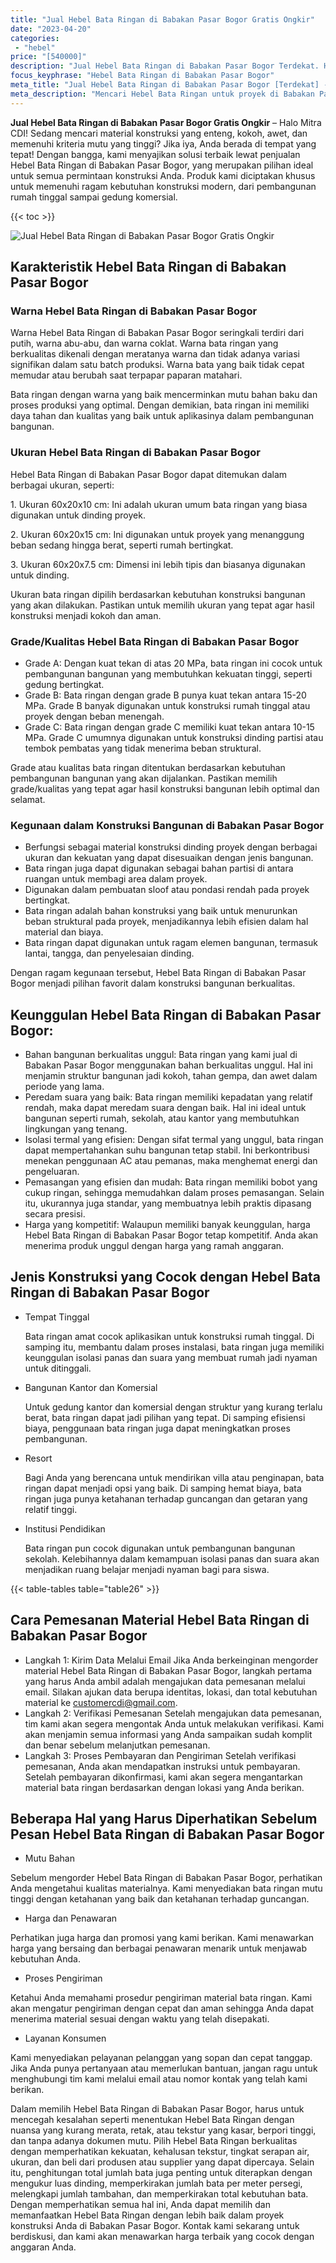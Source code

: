 ```yaml
---
title: "Jual Hebel Bata Ringan di Babakan Pasar Bogor Gratis Ongkir"
date: "2023-04-20"
categories:
 - "hebel"
price: "[540000]"
description: "Jual Hebel Bata Ringan di Babakan Pasar Bogor Terdekat. Hebel Bata Ringan ini sering dipakai dalam proyek pembangunan sebagai bahan bangunan yang kuat dan berkualitas. Silakan hubungi kami untuk informasi lebih lanjut."
focus_keyphrase: "Hebel Bata Ringan di Babakan Pasar Bogor"
meta_title: "Jual Hebel Bata Ringan di Babakan Pasar Bogor [Terdekat] - CDI"
meta_description: "Mencari Hebel Bata Ringan untuk proyek di Babakan Pasar Bogor? Kami menawarkan Hebel Bata Ringan berkualitas untuk bahan bangunan dinding. Raih penawaran terbaik sekarang."
---
```


**Jual Hebel Bata Ringan di Babakan Pasar Bogor Gratis Ongkir** – Halo Mitra CDI! Sedang mencari material konstruksi yang enteng, kokoh, awet, dan memenuhi kriteria mutu yang tinggi? Jika iya, Anda berada di tempat yang tepat! Dengan bangga, kami menyajikan solusi terbaik lewat penjualan Hebel Bata Ringan di Babakan Pasar Bogor, yang merupakan pilihan ideal untuk semua permintaan konstruksi Anda. Produk kami diciptakan khusus untuk memenuhi ragam kebutuhan konstruksi modern, dari pembangunan rumah tinggal sampai gedung komersial.

{{< toc >}}

![Jual Hebel Bata Ringan di Babakan Pasar Bogor Gratis Ongkir](/images/hebel/hebel-bataringan-13.jpg)

## Karakteristik Hebel Bata Ringan di Babakan Pasar Bogor

### Warna Hebel Bata Ringan di Babakan Pasar Bogor

Warna Hebel Bata Ringan di Babakan Pasar Bogor seringkali terdiri dari putih, warna abu-abu, dan warna coklat. Warna bata ringan yang berkualitas dikenali dengan meratanya warna dan tidak adanya variasi signifikan dalam satu batch produksi. Warna bata yang baik tidak cepat memudar atau berubah saat terpapar paparan matahari.

Bata ringan dengan warna yang baik mencerminkan mutu bahan baku dan proses produksi yang optimal. Dengan demikian, bata ringan ini memiliki daya tahan dan kualitas yang baik untuk aplikasinya dalam pembangunan bangunan.

### Ukuran Hebel Bata Ringan di Babakan Pasar Bogor

Hebel Bata Ringan di Babakan Pasar Bogor dapat ditemukan dalam berbagai ukuran, seperti:

1\. Ukuran 60x20x10 cm: Ini adalah ukuran umum bata ringan yang biasa digunakan untuk dinding proyek.

2\. Ukuran 60x20x15 cm: Ini digunakan untuk proyek yang menanggung beban sedang hingga berat, seperti rumah bertingkat.

3\. Ukuran 60x20x7.5 cm: Dimensi ini lebih tipis dan biasanya digunakan untuk dinding.

Ukuran bata ringan dipilih berdasarkan kebutuhan konstruksi bangunan yang akan dilakukan. Pastikan untuk memilih ukuran yang tepat agar hasil konstruksi menjadi kokoh dan aman.

### Grade/Kualitas Hebel Bata Ringan di Babakan Pasar Bogor

*   Grade A: Dengan kuat tekan di atas 20 MPa, bata ringan ini cocok untuk pembangunan bangunan yang membutuhkan kekuatan tinggi, seperti gedung bertingkat.
*   Grade B: Bata ringan dengan grade B punya kuat tekan antara 15-20 MPa. Grade B banyak digunakan untuk konstruksi rumah tinggal atau proyek dengan beban menengah.
*   Grade C: Bata ringan dengan grade C memiliki kuat tekan antara 10-15 MPa. Grade C umumnya digunakan untuk konstruksi dinding partisi atau tembok pembatas yang tidak menerima beban struktural.

Grade atau kualitas bata ringan ditentukan berdasarkan kebutuhan pembangunan bangunan yang akan dijalankan. Pastikan memilih grade/kualitas yang tepat agar hasil konstruksi bangunan lebih optimal dan selamat.

### Kegunaan dalam Konstruksi Bangunan di Babakan Pasar Bogor

*   Berfungsi sebagai material konstruksi dinding proyek dengan berbagai ukuran dan kekuatan yang dapat disesuaikan dengan jenis bangunan.
*   Bata ringan juga dapat digunakan sebagai bahan partisi di antara ruangan untuk membagi area dalam proyek.
*   Digunakan dalam pembuatan sloof atau pondasi rendah pada proyek bertingkat.
*   Bata ringan adalah bahan konstruksi yang baik untuk menurunkan beban struktural pada proyek, menjadikannya lebih efisien dalam hal material dan biaya.
*   Bata ringan dapat digunakan untuk ragam elemen bangunan, termasuk lantai, tangga, dan penyelesaian dinding.

Dengan ragam kegunaan tersebut, Hebel Bata Ringan di Babakan Pasar Bogor menjadi pilihan favorit dalam konstruksi bangunan berkualitas.

## Keunggulan Hebel Bata Ringan di Babakan Pasar Bogor:

*   Bahan bangunan berkualitas unggul: Bata ringan yang kami jual di Babakan Pasar Bogor menggunakan bahan berkualitas unggul. Hal ini menjamin struktur bangunan jadi kokoh, tahan gempa, dan awet dalam periode yang lama.
*   Peredam suara yang baik: Bata ringan memiliki kepadatan yang relatif rendah, maka dapat meredam suara dengan baik. Hal ini ideal untuk bangunan seperti rumah, sekolah, atau kantor yang membutuhkan lingkungan yang tenang.
*   Isolasi termal yang efisien: Dengan sifat termal yang unggul, bata ringan dapat mempertahankan suhu bangunan tetap stabil. Ini berkontribusi menekan penggunaan AC atau pemanas, maka menghemat energi dan pengeluaran.
*   Pemasangan yang efisien dan mudah: Bata ringan memiliki bobot yang cukup ringan, sehingga memudahkan dalam proses pemasangan. Selain itu, ukurannya juga standar, yang membuatnya lebih praktis dipasang secara presisi.
*   Harga yang kompetitif: Walaupun memiliki banyak keunggulan, harga Hebel Bata Ringan di Babakan Pasar Bogor tetap kompetitif. Anda akan menerima produk unggul dengan harga yang ramah anggaran.

## Jenis Konstruksi yang Cocok dengan Hebel Bata Ringan di Babakan Pasar Bogor

*   Tempat Tinggal

    Bata ringan amat cocok aplikasikan untuk konstruksi rumah tinggal. Di samping itu, membantu dalam proses instalasi, bata ringan juga memiliki keunggulan isolasi panas dan suara yang membuat rumah jadi nyaman untuk ditinggali.
*   Bangunan Kantor dan Komersial

    Untuk gedung kantor dan komersial dengan struktur yang kurang terlalu berat, bata ringan dapat jadi pilihan yang tepat. Di samping efisiensi biaya, penggunaan bata ringan juga dapat meningkatkan proses pembangunan.
*   Resort

    Bagi Anda yang berencana untuk mendirikan villa atau penginapan, bata ringan dapat menjadi opsi yang baik. Di samping hemat biaya, bata ringan juga punya ketahanan terhadap guncangan dan getaran yang relatif tinggi.
*   Institusi Pendidikan

    Bata ringan pun cocok digunakan untuk pembangunan bangunan sekolah. Kelebihannya dalam kemampuan isolasi panas dan suara akan menjadikan ruang belajar menjadi nyaman bagi para siswa.

{{< table-tables table="table26" >}}

## Cara Pemesanan Material Hebel Bata Ringan di Babakan Pasar Bogor

*   Langkah 1: Kirim Data Melalui Email
Jika Anda berkeinginan mengorder material Hebel Bata Ringan di Babakan Pasar Bogor, langkah pertama yang harus Anda ambil adalah mengajukan data pemesanan melalui email. Silakan ajukan data berupa identitas, lokasi, dan total kebutuhan material ke customercdi@gmail.com.
*   Langkah 2: Verifikasi Pemesanan
Setelah mengajukan data pemesanan, tim kami akan segera mengontak Anda untuk melakukan verifikasi. Kami akan menjamin semua informasi yang Anda sampaikan sudah komplit dan benar sebelum melanjutkan pemesanan.
*   Langkah 3: Proses Pembayaran dan Pengiriman
Setelah verifikasi pemesanan, Anda akan mendapatkan instruksi untuk pembayaran. Setelah pembayaran dikonfirmasi, kami akan segera mengantarkan material bata ringan berdasarkan dengan lokasi yang Anda berikan.

## Beberapa Hal yang Harus Diperhatikan Sebelum Pesan Hebel Bata Ringan di Babakan Pasar Bogor

*   Mutu Bahan

Sebelum mengorder Hebel Bata Ringan di Babakan Pasar Bogor, perhatikan Anda mengetahui kualitas materialnya. Kami menyediakan bata ringan mutu tinggi dengan ketahanan yang baik dan ketahanan terhadap guncangan.
*   Harga dan Penawaran

Perhatikan juga harga dan promosi yang kami berikan. Kami menawarkan harga yang bersaing dan berbagai penawaran menarik untuk menjawab kebutuhan Anda.
*   Proses Pengiriman

Ketahui Anda memahami prosedur pengiriman material bata ringan. Kami akan mengatur pengiriman dengan cepat dan aman sehingga Anda dapat menerima material sesuai dengan waktu yang telah disepakati.
*   Layanan Konsumen

Kami menyediakan pelayanan pelanggan yang sopan dan cepat tanggap. Jika Anda punya pertanyaan atau memerlukan bantuan, jangan ragu untuk menghubungi tim kami melalui email atau nomor kontak yang telah kami berikan.

Dalam memilih Hebel Bata Ringan di Babakan Pasar Bogor, harus untuk mencegah kesalahan seperti menentukan Hebel Bata Ringan dengan nuansa yang kurang merata, retak, atau tekstur yang kasar, berpori tinggi, dan tanpa adanya dokumen mutu. Pilih Hebel Bata Ringan berkualitas dengan memperhatikan kekuatan, kehalusan tekstur, tingkat serapan air, ukuran, dan beli dari produsen atau supplier yang dapat dipercaya. Selain itu, penghitungan total jumlah bata juga penting untuk diterapkan dengan mengukur luas dinding, memperkirakan jumlah bata per meter persegi, melengkapi jumlah tambahan, dan memperkirakan total kebutuhan bata. Dengan memperhatikan semua hal ini, Anda dapat memilih dan memanfaatkan Hebel Bata Ringan dengan lebih baik dalam proyek konstruksi Anda di Babakan Pasar Bogor. Kontak kami sekarang untuk berdiskusi, dan kami akan menawarkan harga terbaik yang cocok dengan anggaran Anda.